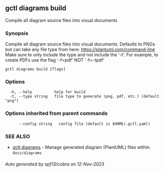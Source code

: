 ## gctl diagrams build

Compile all diagram source files into visual documents

### Synopsis

Compile all diagram source files into visual documents.
Defaults to PNGs but can take any file type from here: https://plantuml.com/command-line
Make sure to only include the type and not include the '-t'. For example, to create
PDFs use the flag '-f=pdf' NOT '-f=-tpdf'

```
gctl diagrams build [flags]
```

### Options

```
  -h, --help          help for build
  -t, --type string   file type to generate (png, pdf, etc.) (default "png")
```

### Options inherited from parent commands

```
      --config string   config file (default is $HOME/.gctl.yaml)
```

### SEE ALSO

* [gctl diagrams](gctl_diagrams.md)	 - Manage generated diagram (PlantUML) files within `docs/diagrams`

###### Auto generated by spf13/cobra on 12-Nov-2023
